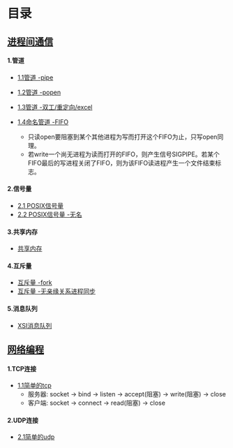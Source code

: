 # 目录

## [进程间通信](./ipc)

#### 1.管道

- [1.1管道 -pipe](./ipc/pipe-demo1)

- [1.2管道 -popen](./ipc/pipe-demo2)

- [1.3管道 -双工/重定向/excel](./ipc/pipe-demo3)
- [1.4命名管道 -FIFO](./ipc/fifo-demo1)
  - 只读open要阻塞到某个其他进程为写而打开这个FIFO为止，只写open同理。
  - 若write一个尚无进程为读而打开的FIFO，则产生信号SIGPIPE。若某个FIFO最后的写进程关闭了FIFO，则为该FIFO读进程产生一个文件结束标志。

#### 2.信号量

- [2.1 POSIX信号量](./ipc/samephore-demo1)
- [2.2 POSIX信号量 -无名](./ipc/samephore-demo2)

#### 3.共享内存

- [共享内存](./ipc/shared-memory-demo1)

#### 4.互斥量

- [互斥量 -fork](./ipc/mutex-demo1)
- [互斥量 -无亲缘关系进程同步](./ipc/mutex-demo2)

#### 5.消息队列
- [XSI消息队列](./ipc/msgq)

## [网络编程](./net)
#### 1.TCP连接
- [1.1简单的tcp](./net/tcp_hello_demo)
  - 服务器: socket -> bind -> listen -> accept(阻塞) -> write(阻塞) -> close
  - 客户端: socket -> connect -> read(阻塞) -> close

#### 2.UDP连接
- [2.1简单的udp](./net/udp_hello_demo)

